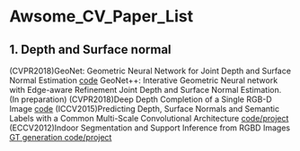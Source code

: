 # Awsome_CV_Paper_List

## 1. Depth and Surface normal
 (CVPR2018)GeoNet: Geometric Neural Network for Joint Depth and Surface Normal Estimation [code](https://github.com/xjqi/GeoNet)
 GeoNet++: Interative Geometric Neural network with Edge-aware Refinement Joint Depth and Surface Normal Estimation. (In preparation)
 (CVPR2018)Deep Depth Completion of a Single RGB-D Image [code](https://github.com/yindaz/DeepCompletionRelease)
 (ICCV2015)Predicting Depth, Surface Normals and Semantic Labels with a Common Multi-Scale Convolutional Architecture [code/project](https://cs.nyu.edu/~deigen/dnl/)
 (ECCV2012)Indoor Segmentation and Support Inference from RGBD Images [GT generation code/project](https://cs.nyu.edu/~silberman/projects/indoor_scene_seg_sup.html)

